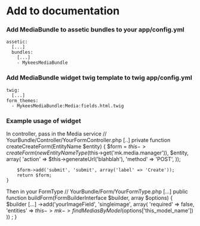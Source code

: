 # Add to documentation #

### Add MediaBundle to assetic bundles to your app/config.yml ###
    assetic:
      [...]
      bundles:
        [...]
        - MykeesMediaBundle

### Add MediaBundle widget twig template to twig app/config.yml ###
    twig:
      [...]
    form_themes:
      - MykeesMediaBundle:Media:fields.html.twig

### Example usage of widget ###
In controller, pass in the Media service
    // YourBundle/Controller/YourFormController.php
    [..]
    private function createCreateForm(EntityName $entity)
    {
        $form = $this->createForm(new EntityNameType($this->get('mk.media.manager')), $entity, array(
            'action' => $this->generateUrl('blahblah'),
            'method' => 'POST',
        ));
          
        $form->add('submit', 'submit', array('label' => 'Create'));
        return $form;
    }

Then in your FormType
    // YourBundle/Form/YourFormType.php
    [...]
    public function buildForm(FormBuilderInterface $builder, array $options)
    {
        $builder
            [...]
            ->add('yourImageField', 'singleimage', array(
                'required' => false,
                'entities' => $this->mk->findMediasByModel($options['this_model_name'])
            ))
        ;
    }
